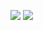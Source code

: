 ![](https://github-readme-stats.vercel.app/apiusername=vuchaev2015&theme=dark&show_icons=false&line_height=15&layout=compact&locale=en&include_all_commits=true&count_private=true)
![](https://github-readme-stats.vercel.app/api/top-langs/?username=vuchaev2015&theme=dark&langs_count=4&layout=compact&hide=css,scss)
